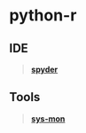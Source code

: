 # python-r


## IDE
> **[spyder](https://www.spyder-ide.org/)**   




## Tools
> **[sys-mon](https://pypi.org/project/psutil/)**   


